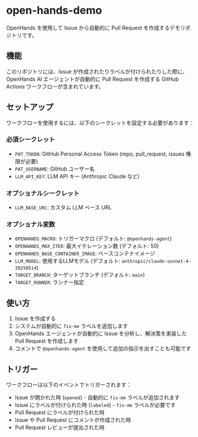 # open-hands-demo

OpenHands を使用して Issue から自動的に Pull Request を作成するデモリポジトリです。

## 機能

このリポジトリには、Issue が作成されたりラベルが付けられたりした際に、OpenHands AI エージェントが自動的に Pull Request を作成する GitHub Actions ワークフローが含まれています。

## セットアップ

ワークフローを使用するには、以下のシークレットを設定する必要があります：

### 必須シークレット
- `PAT_TOKEN`: GitHub Personal Access Token (repo, pull_request, issues 権限が必要)
- `PAT_USERNAME`: GitHub ユーザー名
- `LLM_API_KEY`: LLM API キー (Anthropic Claude など)

### オプショナルシークレット
- `LLM_BASE_URL`: カスタム LLM ベース URL

### オプショナル変数
- `OPENHANDS_MACRO`: トリガーマクロ (デフォルト: `@openhands-agent`)
- `OPENHANDS_MAX_ITER`: 最大イテレーション数 (デフォルト: 50)
- `OPENHANDS_BASE_CONTAINER_IMAGE`: ベースコンテナイメージ
- `LLM_MODEL`: 使用するLLMモデル (デフォルト: `anthropic/claude-sonnet-4-20250514`)
- `TARGET_BRANCH`: ターゲットブランチ (デフォルト: `main`)
- `TARGET_RUNNER`: ランナー指定

## 使い方

1. Issue を作成する
2. システムが自動的に `fix-me` ラベルを追加します
3. OpenHands エージェントが自動的に Issue を分析し、解決策を実装した Pull Request を作成します
4. コメントで `@openhands-agent` を使用して追加の指示を出すことも可能です

## トリガー

ワークフローは以下のイベントでトリガーされます：
- Issue が開かれた時 (`opened`) - 自動的に `fix-me` ラベルが追加されます
- Issue にラベルが付けられた時 (`labeled`) - `fix-me` ラベルが必要です
- Pull Request にラベルが付けられた時
- Issue や Pull Request にコメントが作成された時
- Pull Request レビューが提出された時